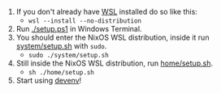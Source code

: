 1. If you don't already have [WSL](https://learn.microsoft.com/en-us/windows/wsl/install) installed do so like this:
   - `wsl --install --no-distribution`
1. Run [./setup.ps1](./setup.ps1) in Windows Terminal.
1. You should enter the NixOS WSL distribution, inside it run [system/setup.sh](./system/setup.sh) with `sudo`.
   - `sudo ./system/setup.sh`
1. Still inside the NixOS WSL distribution, run [home/setup.sh](./home/setup.sh).
   - `sh ./home/setup.sh`
1. Start using [devenv](https://devenv.sh/)!
